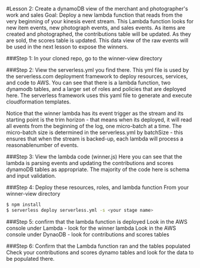 #Lesson 2: Create a dynamoDB view of the merchant and photographer's work and sales
Goal: Deploy a new lambda function that reads from the very beginning of your kinesis event stream.  This Lambda function looks for new item events, new photograph events, and sales events.
As items are created and photographed, the contributions table will be updated.  As they are sold, the scores table is updated.  This data view of the raw events will be used in the next lesson to expose the winners.

###Step 1: In your cloned repo, go to the winner-view directory

###Step 2: View the serverless.yml you find there.
This yml file is used by the serverless.com deployment framework to deploy resources, services, and code to AWS.  You can see that there is a lambda function, two dynamodb tables, and a larger set of roles and policies that are deployed here.  The serverless framework uses this yaml file to generate and execute cloudformation templates.

Notice that the winner lambda has its event trigger as the stream and its starting point is the trim horizon - that means when its deployed, it will read all events from the beginning of the log, one micro-batch at a time.  The micro-batch size is determined in the serverless.yml by batchSize - this ensures that when the stream is backed-up, each lambda will process a reasonablenumber of events.

###Step 3: View the lambda code (winner.js)
Here you can see that the lambda is parsing events and updating the contributions and scores dynamoDB tables as appropriate.  The majority of the code here is schema and input validation.

###Step 4: Deploy these resources, roles, and lambda function
From your winner-view directory
```sh
$ npm install
$ serverless deploy serverless.yml -s <your stage name>
```
###Step 5: confirm that the lambda function is deployed
Look in the AWS console under Lambda - look for the winner lambda
Look in the AWS console under DynaoDB - look for contributions and scores tables

###Step 6: Confirm that the Lambda function ran and the tables populated
Check your contributions and scores dynamo tables and look for the data to be populated there.


